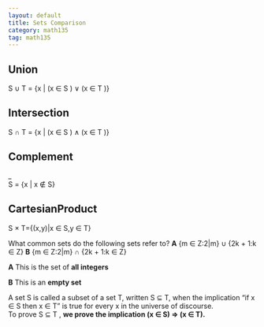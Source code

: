 ```yaml
---
layout: default
title: Sets Comparison
category: math135
tag: math135
---
```


## Union  
S ∪ T = {x \| (x ∈ S ) ∨ (x ∈ T )}  
## Intersection  
S ∩ T = {x \| (x ∈ S ) ∧ (x ∈ T )}  
## Complement  
\_  
S = {x | x ∉ S}

## CartesianProduct
S × T={(x,y)|x ∈ S,y ∈ T}

What common sets do the following sets refer to?
**A** {m ∈ Z:2\|m} ∪ {2k + 1:k ∈ Z}
**B** {m ∈ Z:2\|m} ∩ {2k + 1:k ∈ Z}

**A** This is the set of **all integers**

**B** This is an **empty set**

A set S is called a subset of a set T, written S ⊆ T, when the implication “if x ∈ S then x ∈ T” is true for every x in the universe of discourse.  
To prove S ⊆ T , **we prove the implication (x ∈ S) => (x ∈ T).**

